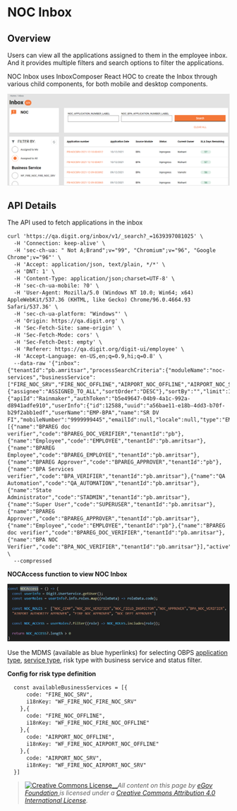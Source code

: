 # NOC Inbox

## Overview

Users can view all the applications assigned to them in the employee inbox. And it provides multiple filters and search options to filter the applications.

NOC Inbox uses InboxComposer React HOC to create the Inbox through various child components, for both mobile and desktop components.

![](<../../../../.gitbook/assets/image (20).png>)

## API Details

The API used to fetch applications in the inbox

```
curl 'https://qa.digit.org/inbox/v1/_search?_=1639397081025' \
  -H 'Connection: keep-alive' \
  -H 'sec-ch-ua: " Not A;Brand";v="99", "Chromium";v="96", "Google Chrome";v="96"' \
  -H 'Accept: application/json, text/plain, */*' \
  -H 'DNT: 1' \
  -H 'Content-Type: application/json;charset=UTF-8' \
  -H 'sec-ch-ua-mobile: ?0' \
  -H 'User-Agent: Mozilla/5.0 (Windows NT 10.0; Win64; x64) AppleWebKit/537.36 (KHTML, like Gecko) Chrome/96.0.4664.93 Safari/537.36' \
  -H 'sec-ch-ua-platform: "Windows"' \
  -H 'Origin: https://qa.digit.org' \
  -H 'Sec-Fetch-Site: same-origin' \
  -H 'Sec-Fetch-Mode: cors' \
  -H 'Sec-Fetch-Dest: empty' \
  -H 'Referer: https://qa.digit.org/digit-ui/employee' \
  -H 'Accept-Language: en-US,en;q=0.9,hi;q=0.8' \
  --data-raw '{"inbox":{"tenantId":"pb.amritsar","processSearchCriteria":{"moduleName":"noc-services","businessService":["FIRE_NOC_SRV","FIRE_NOC_OFFLINE","AIRPORT_NOC_OFFLINE","AIRPORT_NOC_SRV"]},"moduleSearchCriteria":{"assignee":"ASSIGNED_TO_ALL","sortOrder":"DESC"},"sortBy":"","limit":10,"offset":0,"sortOrder":"DESC"},"RequestInfo":{"apiId":"Rainmaker","authToken":"b5e49647-04b9-4a1c-992a-d8941adfe910","userInfo":{"id":12588,"uuid":"a56bae11-e18b-4dd3-b70f-b29f2abb1edf","userName":"EMP-BPA","name":"SR DV FI","mobileNumber":"9999999445","emailId":null,"locale":null,"type":"EMPLOYEE","roles":[{"name":"BPAREG doc verifier","code":"BPAREG_DOC_VERIFIER","tenantId":"pb"},{"name":"Employee","code":"EMPLOYEE","tenantId":"pb.amritsar"},{"name":"BPAREG Employee","code":"BPAREG_EMPLOYEE","tenantId":"pb.amritsar"},{"name":"BPAREG Approver","code":"BPAREG_APPROVER","tenantId":"pb"},{"name":"BPA Services verifier","code":"BPA_VERIFIER","tenantId":"pb.amritsar"},{"name":"QA Automation","code":"QA_AUTOMATION","tenantId":"pb.amritsar"},{"name":"State Administrator","code":"STADMIN","tenantId":"pb.amritsar"},{"name":"Super User","code":"SUPERUSER","tenantId":"pb.amritsar"},{"name":"BPAREG Approver","code":"BPAREG_APPROVER","tenantId":"pb.amritsar"},{"name":"Employee","code":"EMPLOYEE","tenantId":"pb"},{"name":"BPAREG doc verifier","code":"BPAREG_DOC_VERIFIER","tenantId":"pb.amritsar"},{"name":"BPA NOC Verifier","code":"BPA_NOC_VERIFIER","tenantId":"pb.amritsar"}],"active":true,"tenantId":"pb.amritsar","permanentCity":null}}}' \
  --compressed
```

**NOCAccess function to view NOC Inbox**

![](../../../../.gitbook/assets/image-20211213-120744.png)

Use the MDMS (available as blue hyperlinks) for selecting OBPS [application type](https://github.com/egovernments/egov-mdms-data/blob/DEV/data/pb/BPA/ApplicationType.json), [service type](https://github.com/egovernments/egov-mdms-data/blob/DEV/data/pb/BPA/ServiceType.json), risk type with business service and status filter.

**Config for risk type definition**

```
  const availableBusinessServices = [{
      code: "FIRE_NOC_SRV",
      i18nKey: "WF_FIRE_NOC_FIRE_NOC_SRV"
    },{
      code: "FIRE_NOC_OFFLINE",
      i18nKey: "WF_FIRE_NOC_FIRE_NOC_OFFLINE"
    },{
      code: "AIRPORT_NOC_OFFLINE",
      i18nKey: "WF_FIRE_NOC_AIRPORT_NOC_OFFLINE"
    },{
      code: "AIRPORT_NOC_SRV",
      i18nKey: "WF_FIRE_NOC_AIRPORT_NOC_SRV"
  }]
```



> [![Creative Commons License](https://i.creativecommons.org/l/by/4.0/80x15.png)\_\_](http://creativecommons.org/licenses/by/4.0/)_All content on this page by_ [_eGov Foundation_ ](https://egov.org.in/)_is licensed under a_ [_Creative Commons Attribution 4.0 International License_](http://creativecommons.org/licenses/by/4.0/)_._

